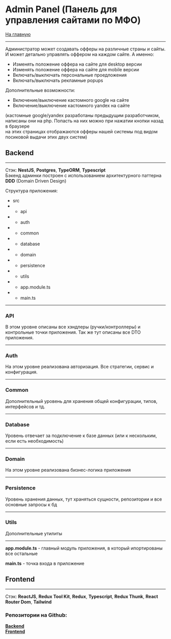 # Admin Panel (Панель для управления сайтами по МФО)

[На главную](/README.md)

---

Администратор может создавать офферы на различные страны и сайты. И может детально управлять оффером на каждом сайте. А именно:

- Изменять положение оффера на сайте для desktop версии
- Изменять положение оффера на сайте для mobile версии
- Включать/выключать персональные проедложения
- Включать/выключать рекламные popups

Дополнительные возможности:

- Включение/выключение кастомного google на сайте
- Включение/выключение кастомного yandex на сайте

(кастомные google/yandex разработаны предыдущим разработчиком, написаны они на php. Попасть на них можно при нажатии кнопки назад в браузере  
на этих страницах отображаются офферы нашей системы под видом посиковой выдачи этих двух систем)

## Backend
---
Стэк: __NestJS__, __Postgres__, __TypeORM__, __Typescript__  
Бэкенд админки построен с использованием архитектурного паттерна __DDD__ (Domain Driven Design)  

Структура приложения:
- src
- - api
- - auth
- - common
- - database
- - domain
- - persistence
- - utils
- - app.module.ts
- - main.ts
---
### __API__  

В этом уровне описаны все хэндлеры (ручки/контроллеры) и контрольные точки приложения. Так же тут описаны все DTO приложения.

---
### __Auth__

На этом уровне реализована авторизация. Все стратегии, сервис и конфигурация.

---
### __Common__

Дополнительный уровень для хранения общей конфигурации, типов, интерфейсов и тд.

---
### __Database__

Уровень отвечает за подключение к базе данных (или к нескольким, если есть необходимость)

---
### __Domain__  

На этом уровне реализована бизнес-логика приложения

---
### __Persistence__

Уровень хранения данных, тут храняться сущности, репозитории и все основные запросы к бд

---
### __Utils__

Дополнительные утилиты

---
__app.module.ts__ - главный модуль приложения, в который ипортированы все остальные  

__main.ts__ - точка входа в приложение

## Frontend
---
Стэк: __ReactJS__, __Redux Tool Kit__, __Redux__, __Typescript__, __Redux Thunk__, __React Router Dom__, __Tailwind__

### Репозитории на Github:  
[__Backend__](https://github.com/bwm-tech/nest_admin_backend)  
[__Frontend__](https://github.com/bwm-tech/adminpanel_react)

